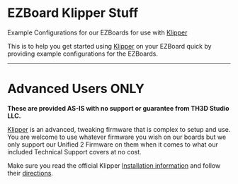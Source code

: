 # EZBoard Klipper Stuff
Example Configurations for our EZBoards for use with [Klipper](https://github.com/Klipper3d/klipper)

This is to help you get started using [Klipper](https://github.com/Klipper3d/klipper) on your EZBoard quick by providing example configurations for the EZBoards.

----------

# Advanced Users ONLY

**These are provided AS-IS with no support or guarantee from TH3D Studio LLC.**

[Klipper](https://github.com/Klipper3d/klipper) is an advanced, tweaking firmware that is complex to setup and use. You are welcome to use whatever firmware you wish on our boards but we only support our Unified 2 Firmware on them when it comes to what our included Technical Support covers at no cost.

Make sure you read the official Klipper [Installation information](https://www.klipper3d.org/Installation.html) and follow their [directions](https://www.klipper3d.org/Overview.html).
